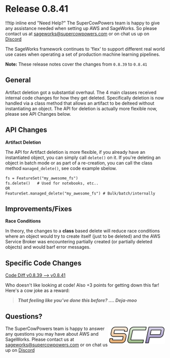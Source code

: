 # Release 0.8.41

!!!tip inline end "Need Help?"
    The SuperCowPowers team is happy to give any assistance needed when setting up AWS and SageWorks. So please contact us at [sageworks@supercowpowers.com](mailto:sageworks@supercowpowers.com) or on chat us up on [Discord](https://discord.gg/WHAJuz8sw8) 

The SageWorks framework continues to 'flex' to support different real world use cases when operating a set of production machine learning pipelines.

**Note:** These release notes cover the changes from `0.8.39` to `0.8.41`


## General
Artifact deletion got a substantial overhaul. The 4 main classes received internal code changes for how they get deleted. Specifically deletion is now handled via a class method that allows an artifact to be delteed without instantiating an object. The API for deletion is actually more flexible now, please see API Changes below.

## API Changes
**Artifact Deletion**

The API for Artifact deletion is more flexible, if you already have an instantiated object, you can simply call `delete()` on it. If you're deleting an object in batch mode or as part of a re-creation, you can call the class method `managed_delete()`, see code example sbelow.

```
fs = FeatureSet("my_awesome_fs")
fs.delete()   # Used for notebooks, etc.. 
OR
FeatureSet.managed_delete("my_awesome_fs") # Bulk/batch/internally
```

	
## Improvements/Fixes
**Race Conditions**

In theory, the changes to a **class** based delete will reduce race conditions where an object would try to create itself (just to be deleted) and the AWS Service Broker was encountering partially created (or partially deleted objects) and would barf error messages.

## Specific Code Changes
 
<a href="https://github.com/supercowpowers/sageworks/compare/v0.8.39...v0.8.41" target="_blank">Code Diff v0.8.39 --> v0.8.41</a> 

Who doesn't like looking at code! Also +3 points for getting down this far! Here's a cow joke as a reward:

> ***That feeling like you’ve done this before?
      .... Deja-moo***

## Questions?
<img align="right" src="../../images/scp.png" width="180">

The SuperCowPowers team is happy to answer any questions you may have about AWS and SageWorks. Please contact us at [sageworks@supercowpowers.com](mailto:sageworks@supercowpowers.com) or on chat us up on [Discord](https://discord.gg/WHAJuz8sw8) 


